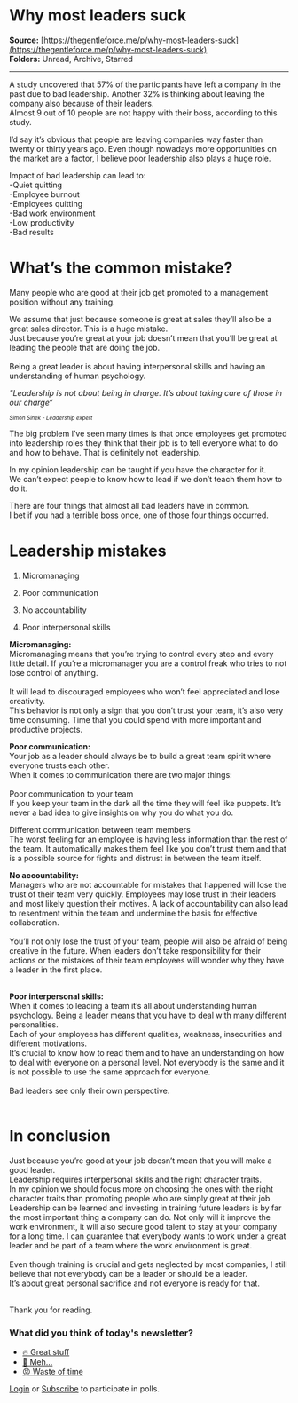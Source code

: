 # Why most leaders suck

**Source:** [https://thegentleforce.me/p/why-most-leaders-suck](https://thegentleforce.me/p/why-most-leaders-suck)  
**Folders:** Unread, Archive, Starred  

---

<div><div><p> A study uncovered that 57% of the participants have left a company in the past due to bad leadership. Another 32% is thinking about leaving the company also because of their leaders.<br>Almost 9 out of 10 people are not happy with their boss, according to this study. </p></div><div><p> I’d say it’s obvious that people are leaving companies way faster than twenty or thirty years ago. Even though nowadays more opportunities on the market are a factor, I believe poor leadership also plays a huge role. </p></div><div><p> Impact of bad leadership can lead to:<br>-Quiet quitting<br>-Employee burnout<br>-Employees quitting<br>-Bad work environment<br>-Low productivity<br>-Bad results<br></p></div><div><h1>What’s the common mistake?</h1></div><div><p> Many people who are good at their job get promoted to a management position without any training. </p></div><div><p> We assume that just because someone is great at sales they’ll also be a great sales director. This is a huge mistake.<br>Just because you’re great at your job doesn’t mean that you’ll be great at leading the people that are doing the job.<br><br>Being a great leader is about having interpersonal skills and having an understanding of human psychology. </p></div><div><div><div><p><span><i>"Leadership is not about being in charge. It’s about taking care of those in our charge“</i></span></p></div><div><small><span><sup><i>Simon Sinek - Leadership expert</i></sup></span></small></div></div></div><div><p> The big problem I’ve seen many times is that once employees get promoted into leadership roles they think that their job is to tell everyone what to do and how to behave. That is definitely not leadership. </p></div><div><p> In my opinion leadership can be taught if you have the character for it.<br>We can’t expect people to know how to lead if we don’t teach them how to do it. </p></div><div><p> There are four things that almost all bad leaders have in common.<br>I bet if you had a terrible boss once, one of those four things occurred. </p></div><div><h1>Leadership mistakes</h1></div><div><ol><li><p> Micromanaging </p></li><li><p> Poor communication </p></li><li><p> No accountability </p></li><li><p> Poor interpersonal skills </p></li></ol></div><div><p><b>Micromanaging:</b><br>Micromanaging means that you’re trying to control every step and every little detail. If you’re a micromanager you are a control freak who tries to not lose control of anything.<br><br>It will lead to discouraged employees who won’t feel appreciated and lose creativity.<br>This behavior is not only a sign that you don’t trust your team, it’s also very time consuming. Time that you could spend with more important and productive projects.<br></p></div><div><p><b>Poor communication:</b><br>Your job as a leader should always be to build a great team spirit where everyone trusts each other. <br>When it comes to communication there are two major things:<br><br><span>Poor communication to your team</span><br>If you keep your team in the dark all the time they will feel like puppets. It’s never a bad idea to give insights on why you do what you do. </p></div><div><p><span>Different communication between team members</span><br>The worst feeling for an employee is having less information than the rest of the team. It automatically makes them feel like you don’t trust them and that is a possible source for fights and distrust in between the team itself.<br></p></div><div><p><b>No accountability:</b><br>Managers who are not accountable for mistakes that happened will lose the trust of their team very quickly. Employees may lose trust in their leaders and most likely question their motives. A lack of accountability can also lead to resentment within the team and undermine the basis for effective collaboration.<br><br>You’ll not only lose the trust of your team, people will also be afraid of being creative in the future. When leaders don’t take responsibility for their actions or the mistakes of their team employees will wonder why they have a leader in the first place. </p></div><div><p><br><b>Poor interpersonal skills:</b><br>When it comes to leading a team it’s all about understanding human psychology. Being a leader means that you have to deal with many different personalities. <br>Each of your employees has different qualities, weakness, insecurities and different motivations.<br>It’s crucial to know how to read them and to have an understanding on how to deal with everyone on a personal level. Not everybody is the same and it is not possible to use the same approach for everyone.<br><br>Bad leaders see only their own perspective. <br><br></p></div><div><h1>In conclusion</h1></div><div><p> Just because you’re good at your job doesn’t mean that you will make a good leader. <br>Leadership requires interpersonal skills and the right character traits. <br>In my opinion we should focus more on choosing the ones with the right character traits than promoting people who are simply great at their job. <br>Leadership can be learned and investing in training future leaders is by far the most important thing a company can do. Not only will it improve the work environment, it will also secure good talent to stay at your company for a long time. I can guarantee that everybody wants to work under a great leader and be part of a team where the work environment is great.<br><br>Even though training is crucial and gets neglected by most companies, I still believe that not everybody can be a leader or should be a leader. <br>It’s about great personal sacrifice and not everyone is ready for that. </p></div><div><p><br>Thank you for reading. </p></div><h3>What did you think of today's newsletter?</h3><div><ul><li><a href="https://thegentleforce.me/login"> 🔥 Great stuff </a></li><li><a href="https://thegentleforce.me/login"> 🫤 Meh... </a></li><li><a href="https://thegentleforce.me/login"> 😡 Waste of time </a></li></ul></div><p><span><a href="https://thegentleforce.me/login"><span>Login</span></a></span> or <span><a href="https://thegentleforce.me/subscribe"><span>Subscribe</span></a></span> to participate in polls. </p></div>
